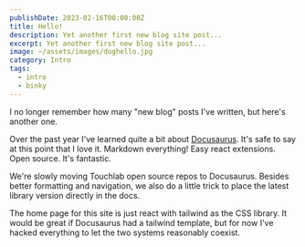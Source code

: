 ```yaml
---
publishDate: 2023-02-16T00:00:00Z
title: Hello!
description: Yet another first new blog site post...
excerpt: Yet another first new blog site post...
image: ~/assets/images/doghello.jpg
category: Intro
tags:
  - intro
  - binky
---
```


I no longer remember how many "new blog" posts I've written, but here's another one.

<!--truncate-->

Over the past year I've learned quite a bit about [Docusaurus](https://docusaurus.io/). It's safe to say at this point that I love it. Markdown everything! Easy react extensions. Open source. It's fantastic.

We're slowly moving Touchlab open source repos to Docusaurus. Besides better formatting and navigation, we also do a little trick to place the latest library version directly in the docs.

The home page for this site is just react with tailwind as the CSS library. It would be great if Docusaurus had a tailwind template, but for now I've hacked everything to let the two systems reasonably coexist.
